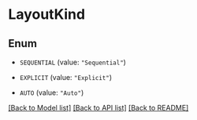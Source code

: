 # LayoutKind

## Enum


* `SEQUENTIAL` (value: `"Sequential"`)

* `EXPLICIT` (value: `"Explicit"`)

* `AUTO` (value: `"Auto"`)


[[Back to Model list]](../README.md#documentation-for-models) [[Back to API list]](../README.md#documentation-for-api-endpoints) [[Back to README]](../README.md)


